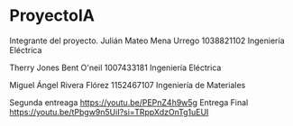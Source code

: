 # ProyectoIA
Integrante del proyecto.
Julián Mateo Mena Urrego
1038821102
Ingeniería Eléctrica

Therry Jones Bent O'neil
1007433181
Ingeniería Eléctrica

Miguel Ángel Rivera Flórez
1152467107
Ingeniería de Materiales

Segunda entreaga
https://youtu.be/PEPnZ4h9w5g
Entrega Final
https://youtu.be/tPbgw9n5UiI?si=TRppXdzOnTg1uEUI